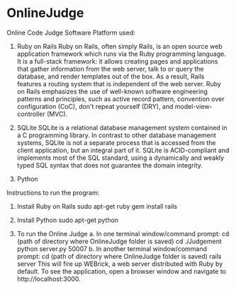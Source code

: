 # OnlineJudge
Online Code Judge
Software Platform used:

1.	Ruby on Rails
Ruby on Rails, often simply Rails, is an open source web application framework which runs via the Ruby programming language. It is a full-stack framework: it allows creating pages and applications that gather information from the web server, talk to or query the database, and render templates out of the box. As a result, Rails features a routing system that is independent of the web server.
Ruby on Rails emphasizes the use of well-known software engineering patterns and principles, such as active record pattern, convention over configuration (CoC), don't repeat yourself (DRY), and model-view-controller (MVC).

2.	SQLite
SQLite is a relational database management system contained in a C programming library. In contrast to other database management systems, SQLite is not a separate process that is accessed from the client application, but an integral part of it.
SQLite is ACID-compliant and implements most of the SQL standard, using a dynamically and weakly typed SQL syntax that does not guarantee the domain integrity.

3.	Python
	
Instructions to run the program:

1.	Install Ruby on Rails 
sudo apt-get ruby
gem install rails

2.	Install Python
sudo apt-get python

3.	To run the Online Judge
	a.	In one terminal window/command prompt:
		cd (path of directory where OnlineJudge folder is saved)
	cd ./Judgement
	python server.py 50007
	b.	In another terminal window/command prompt:
	cd (path of directory where OnlineJudge folder is saved)
	rails server
	This will fire up WEBrick, a web server distributed with Ruby by default. To see the application, open a browser 	window and navigate to http://localhost:3000.
